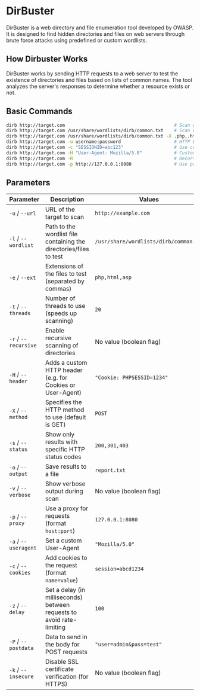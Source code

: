 # DirBuster

DirBuster is a web directory and file enumeration tool developed by OWASP. It is designed to find hidden directories and files on web servers through brute force attacks using predefined or custom wordlists.

## How Dirbuster Works

DirBuster works by sending HTTP requests to a web server to test the existence of directories and files based on lists of common names. The tool analyzes the server's responses to determine whether a resource exists or not.

## Basic Commands

```bash
dirb http://target.com                                         # Scan with default wordlist
dirb http://target.com /usr/share/wordlists/dirb/common.txt    # Scan with custom wordlist
dirb http://target.com /usr/share/wordlists/dirb/common.txt -X .php,.html,.txt # Scan with specific extensions
dirb http://target.com -u username:password                    # HTTP Basic Authentication
dirb http://target.com -c "SESSIONID=abc123"                   # Use cookies
dirb http://target.com -H "User-Agent: Mozilla/5.0"            # Custom headers
dirb http://target.com -R                                      # Recursive scanning
dirb http://target.com -p http://127.0.0.1:8080                # Use proxy
```

## Parameters
| Parameter | Description | Values ​​|
|--------------------|-------------------------------------------------------------------------------------------------|---------------------------------------|
| `-u` / `--url` | URL of the target to scan | `http://example.com` |
| `-l` / `--wordlist` | Path to the wordlist file containing the directories/files to test | `/usr/share/wordlists/dirb/common.txt`|
| `-e` / `--ext` | Extensions of the files to test (separated by commas) | `php,html,asp` |
| `-t` / `--threads` | Number of threads to use (speeds up scanning) | `20` |
| `-r` / `--recursive`| Enable recursive scanning of directories | No value (boolean flag) |
| `-H` / `--header` | Adds a custom HTTP header (e.g. for Cookies or User-Agent) | `"Cookie: PHPSESSID=1234"` |
| `-X` / `--method` | Specifies the HTTP method to use (default is GET) | `POST` |
| `-s` / `--status` | Show only results with specific HTTP status codes | `200,301,403` |
| `-o` / `--output` | Save results to a file | `report.txt` |
| `-v` / `--verbose` | Show verbose output during scan | No value (boolean flag) |
| `-p` / `--proxy` | Use a proxy for requests (format `host:port`) | `127.0.0.1:8080` |
| `-a` / `--useragent`| Set a custom User-Agent | `"Mozilla/5.0"` |
| `-c` / `--cookies` | Add cookies to the request (format `name=value`) | `session=abcd1234` |
| `-z` / `--delay` | Set a delay (in milliseconds) between requests to avoid rate-limiting | `100` |
| `-P` / `--postdata` | Data to send in the body for POST requests | `"user=admin&pass=test"` |
| `-k` / `--insecure` | Disable SSL certificate verification (for HTTPS) | No value (boolean flag) |